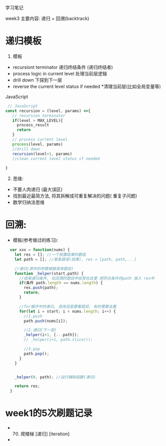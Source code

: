 学习笔记

week3 主要内容: 递归 + 回溯(backtrack)

# 递归模板
1. 模板
  + recursiont terminator 递归终结条件 (递归终结者)
  + process logic in current level 处理当前层逻辑
  + drill down 下探到下一层
  + reverse the current level status if needed  *清理当前层(比如全局变量等)


JavaScript
```js
 // JavaScript
const recursion = (level, params) =>{
   // recursion terminator
   if(level > MAX_LEVEL){
     process_result
     return 
   }
   // process current level
   process(level, params)
   //drill down
   recursion(level+1, params)
   //clean current level status if needed
   
}
```

2. 思维:
+ 不要人肉递归 (最大误区)
+ 找到最近最简方法, 将其拆解成可重复解决的问题( 重复子问题)
+ 数学归纳法思维

# 回溯: 
+ 模板(参考做过的练习):

```js
  var xxx = function(nums) {
    let res = []; //一个放置结果的数组
    let path = []; //某条路径(结果), res = [path, path,...]

    //递归(其中的参数根据具体题目)
    function _helper(start,path) {
      //结束递归条件, 在回溯的题目中经常在这里 把符合条件的path 放入 res中
      if(条件 path.length == nums.length) {
        res.push(path);
        return;
      }

      //for循环中的递归, 具体还是要看题目, 有的需要去重
      for(let i = start; i < nums.length; i++) {
        //1.push
        path.push(nums[i]);

        //2.递归(下一层)
        _helper(i+1, [...path]);
        // _helper(i+1, path.slice());

        //3.pop
        path.pop();
      } 
    }


    _helper(0, path); //运行辅助函数(递归)

    return res;
  }

```


# week1的5次刷题记录

+ 70. 爬楼梯 [递归] [iteration]
+ 
